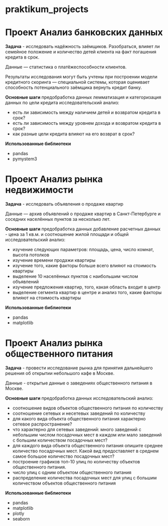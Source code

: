# praktikum_projects

# Проект Анализ банковских данных
**Задача** - исследовать надёжность заёмщиков. Разобраться, влияет ли семейное положение и количество детей клиента на факт погашения кредита в срок.

Данные — статистика о платёжеспособности клиентов. 

Результаты исследования могут быть учтены при построении модели кредитного скоринга — специальной системы, которая оценивает способность потенциального заёмщика вернуть кредит банку.

**Основные шаги**
предобработка данных
лемматизация и категоризация данных по цели кредита
исследовательский анализ:
- есть ли зависимость между наличием детей и возвратом кредита в срок?
- есть ли зависимость между уровнем дохода и возвратом кредита в срок?
- как разные цели кредита влияют на его возврат в срок?

**Использованные библиотеки**
- pandas
- pymystem3

# Проект Анализ рынка недвижимости
**Задача** - исследовать объявления о продаже квартир

Данные — архив объявлений о продаже квартир в Санкт-Петербурге и соседних населённых пунктов за несколько лет. 

**Основные шаги**
предобработка данных
добавление расчетных данных - цена за 1 кв.м. и соотношение жилой площади и общей
исследовательский анализ:
- изучение следующих параметров: площадь, цена, число комнат, высота потолков
- изучение времени продажи квартиры
- изучение того, какие факторы больше всего влияют на стоимость квартиры
- выделение 10 населённых пунктов с наибольшим числом объявлений
- изучение предложения квартир, того, какая область входит в центр
- выделение сегмента квартир в центре и анализ того, какие факторы влияют на стоимость квартиры

**Использованные библиотеки**
- pandas
- matplotlib

# Проект Анализ рынка общественного питания
**Задача** - провести исследование рынка для принятия дальнейшего решения об открытии небольшого кафе в Москве. 

Данные - открытые данные о заведениях общественного питания в Москве.

**Основные шаги**
предобработка данных
исследовательский анализ:
- соотношение видов объектов общественного питания по количеству
- соотношение сетевых и несетевых заведений по количеству
- для какого вида объекта общественного питания характерно сетевое распространение?
- что характерно для сетевых заведений: много заведений с небольшим числом посадочных мест в каждом или мало заведений с большим количеством посадочных мест?
- для каждого вида объекта общественного питания опишите среднее количество посадочных мест. Какой вид предоставляет в среднем самое большое количество посадочных мест?
- построение графиков топ-10 улиц по количеству объектов общественного питания. 
- число улиц с одним объектом общественного питания
- распределение количества посадочных мест для улиц с большим количеством объектов общественного питания

**Использованные библиотеки**
- pandas
- matplotlib
- plotly
- seaborn
